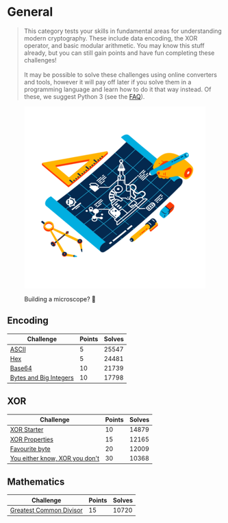 # General

> This category tests your skills in fundamental areas for understanding modern cryptography. These include data encoding, the XOR operator, and basic modular arithmetic. You may know this stuff already, but you can still gain points and have fun completing these challenges!\
> \
> It may be possible to solve these challenges using online converters and tools, however it will pay off later if you solve them in a programming language and learn how to do it that way instead. Of these, we suggest Python 3 (see the [FAQ](https://cryptohack.org/faq)).

<figure><img src="../../../.gitbook/assets/general.png" alt=""><figcaption><p>Building a microscope? <span data-gb-custom-inline data-tag="emoji" data-code="1f52c">🔬</span></p></figcaption></figure>

## Encoding

| Challenge                                           | Points | Solves |
| --------------------------------------------------- | ------ | ------ |
| [ASCII](ascii.md)                                   | 5      | 25547  |
| [Hex](hex.md)                                       | 5      | 24481  |
| [Base64](base64.md)                                 | 10     | 21739  |
| [Bytes and Big Integers](bytes-and-big-integers.md) | 10     | 17798  |

## XOR

| Challenge                                                         | Points | Solves |
| ----------------------------------------------------------------- | ------ | ------ |
| [XOR Starter](xor-starter.md)                                     | 10     | 14879  |
| [XOR Properties](xor-properties.md)                               | 15     | 12165  |
| [Favourite byte](favourite-byte.md)                               | 20     | 12009  |
| [You either know, XOR you don't](you-either-know-xor-you-dont.md) | 30     | 10368  |

## Mathematics

| Challenge                                             | Points | Solves |
| ----------------------------------------------------- | ------ | ------ |
| [Greatest Common Divisor](greatest-common-divisor.md) | 15     | 10720  |
